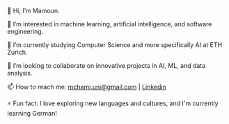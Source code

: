 👋 Hi, I’m Mamoun.

👀 I’m interested in machine learning, artificial intelligence, and software engineering.

🌱 I’m currently studying Computer Science and more specifically AI at ETH Zurich.

💞️ I’m looking to collaborate on innovative projects in AI, ML, and data analysis.

📫 How to reach me: mchami.uni@gmail.com | [Linkedin](https://www.linkedin.com/in/mamoun-chami/)

⚡ Fun fact: I love exploring new languages and cultures, and I'm currently learning German!

<!---
mchami02/mchami02 is a ✨ special ✨ repository because its `README.md` (this file) appears on your GitHub profile.
You can click the Preview link to take a look at your changes.
--->
